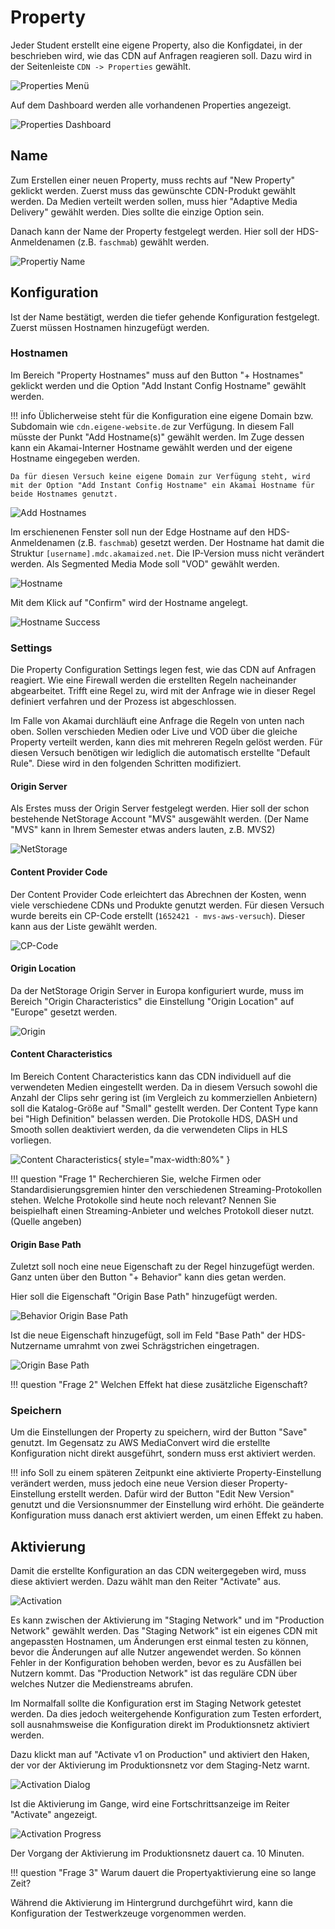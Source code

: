 # Property

Jeder Student erstellt eine eigene Property, also die Konfigdatei, in der beschrieben wird, wie das CDN auf Anfragen reagieren soll. Dazu wird in der Seitenleiste `CDN -> Properties` gewählt.

![Properties Menü](../assets/versuch2/akamai_property_menu.png)

Auf dem Dashboard werden alle vorhandenen Properties angezeigt.

![Properties Dashboard](../assets/versuch2/akamai_properties.png)

## Name

Zum Erstellen einer neuen Property, muss rechts auf "New Property" geklickt werden. Zuerst muss das gewünschte CDN-Produkt gewählt werden. Da Medien verteilt werden sollen, muss hier "Adaptive Media Delivery" gewählt werden. Dies sollte die einzige Option sein.

Danach kann der Name der Property festgelegt werden. Hier soll der HDS-Anmeldenamen (z.B. `faschmab`) gewählt werden.

![Propertiy Name](../assets/versuch2/akamai_property_name.png)

## Konfiguration

Ist der Name bestätigt, werden die tiefer gehende Konfiguration festgelegt. Zuerst müssen Hostnamen hinzugefügt werden.

### Hostnamen

Im Bereich "Property Hostnames" muss auf den Button "+ Hostnames" geklickt werden und die Option "Add Instant Config Hostname" gewählt werden.

!!! info
    Üblicherweise steht für die Konfiguration eine eigene Domain bzw. Subdomain wie `cdn.eigene-website.de` zur Verfügung. In diesem Fall müsste der Punkt "Add Hostname(s)" gewählt werden. Im Zuge dessen kann ein Akamai-Interner Hostname gewählt werden und der eigene Hostname eingegeben werden.

    Da für diesen Versuch keine eigene Domain zur Verfügung steht, wird mit der Option "Add Instant Config Hostname" ein Akamai Hostname für beide Hostnames genutzt.

![Add Hostnames](../assets/versuch2/akamai_property_config_hostnames.png)

Im erschienenen Fenster soll nun der Edge Hostname auf den HDS-Anmeldenamen (z.B. `faschmab`) gesetzt werden. Der Hostname hat damit die Struktur `[username].mdc.akamaized.net`. Die IP-Version muss nicht verändert werden. Als Segmented Media Mode soll "VOD" gewählt werden.

![Hostname](../assets/versuch2/akamai_property_hostname.png)

Mit dem Klick auf "Confirm" wird der Hostname angelegt.

![Hostname Success](../assets/versuch2/akamai_property_hostname_success.png)

### Settings

Die Property Configuration Settings legen fest, wie das CDN auf Anfragen reagiert. Wie eine Firewall werden die erstellten Regeln nacheinander abgearbeitet. Trifft eine Regel zu, wird mit der Anfrage wie in dieser Regel definiert verfahren und der Prozess ist abgeschlossen. 

Im Falle von Akamai durchläuft eine Anfrage die Regeln von unten nach oben. Sollen verschieden Medien oder Live und VOD über die gleiche Property verteilt werden, kann dies mit mehreren Regeln gelöst werden. Für diesen Versuch benötigen wir lediglich die automatisch erstellte "Default Rule". Diese wird in den folgenden Schritten modifiziert.

#### Origin Server

Als Erstes muss der Origin Server festgelegt werden. Hier soll der schon bestehende NetStorage Account "MVS" ausgewählt werden. (Der Name "MVS" kann in Ihrem Semester etwas anders lauten, z.B. MVS2)

![NetStorage](../assets/versuch2/akamai_property_config_settings_netstorage.png)

#### Content Provider Code

Der Content Provider Code erleichtert das Abrechnen der Kosten, wenn viele verschiedene CDNs und Produkte genutzt werden. Für diesen Versuch wurde bereits ein CP-Code erstellt (`1652421 - mvs-aws-versuch`). Dieser kann aus der Liste gewählt werden.

![CP-Code](../assets/versuch2/akamai_property_config_settings_cpcode.png)

#### Origin Location

Da der NetStorage Origin Server in Europa konfiguriert wurde, muss im Bereich "Origin Characteristics" die Einstellung "Origin Location" auf "Europe" gesetzt werden.

![Origin](../assets/versuch2/akamai_property_config_settings_origin.png)

#### Content Characteristics

Im Bereich Content Characteristics kann das CDN individuell auf die verwendeten Medien eingestellt werden. Da in diesem Versuch sowohl die Anzahl der Clips sehr gering ist (im Vergleich zu kommerziellen Anbietern) soll die Katalog-Größe auf "Small" gestellt werden. Der Content Type kann bei "High Definition" belassen werden. Die Protokolle HDS, DASH und Smooth sollen deaktiviert werden, da die verwendeten Clips in HLS vorliegen.

![Content Characteristics](../assets/versuch2/akamai_property_config_settings_contentcharacteristics.png){ style="max-width:80%" }

!!! question "Frage 1"
    Recherchieren Sie, welche Firmen oder Standardisierungsgremien hinter den verschiedenen Streaming-Protokollen stehen. Welche Protokolle sind heute noch relevant? Nennen Sie beispielhaft einen Streaming-Anbieter und welches Protokoll dieser nutzt. (Quelle angeben)

#### Origin Base Path

Zuletzt soll noch eine neue Eigenschaft zu der Regel hinzugefügt werden. Ganz unten über den Button "+ Behavior" kann dies getan werden.

Hier soll die Eigenschaft "Origin Base Path" hinzugefügt werden.

![Behavior Origin Base Path](../assets/versuch2/akamai_property_config_settings_behavior_originbasepath.png)

Ist die neue Eigenschaft hinzugefügt, soll im Feld "Base Path" der HDS-Nutzername umrahmt von zwei Schrägstrichen eingetragen. 

![Origin Base Path](../assets/versuch2/akamai_property_config_settings_originbasepath.png)

!!! question "Frage 2"
    Welchen Effekt hat diese zusätzliche Eigenschaft?

### Speichern

Um die Einstellungen der Property zu speichern, wird der Button "Save" genutzt. Im Gegensatz zu AWS MediaConvert wird die erstellte Konfiguration nicht direkt ausgeführt, sondern muss erst aktiviert werden.

!!! info
    Soll zu einem späteren Zeitpunkt eine aktivierte Property-Einstellung verändert werden, muss jedoch eine neue Version dieser Property-Einstellung erstellt werden. Dafür wird der Button "Edit New Version" genutzt und die Versionsnummer der Einstellung wird erhöht. Die geänderte Konfiguration muss danach erst aktiviert werden, um einen Effekt zu haben.

## Aktivierung

Damit die erstellte Konfiguration an das CDN weitergegeben wird, muss diese aktiviert werden. Dazu wählt man den Reiter "Activate" aus.

![Activation](../assets/versuch2/akamai_property_activation.png)

Es kann zwischen der Aktivierung im "Staging Network" und im "Production Network" gewählt werden. Das "Staging Network" ist ein eigenes CDN mit angepassten Hostnamen, um Änderungen erst einmal testen zu können, bevor die Änderungen auf alle Nutzer angewendet werden. So können Fehler in der Konfiguration behoben werden, bevor es zu Ausfällen bei Nutzern kommt. Das "Production Network" ist das reguläre CDN über welches Nutzer die Medienstreams abrufen.

Im Normalfall sollte die Konfiguration erst im Staging Network getestet werden. Da dies jedoch weitergehende Konfiguration zum Testen erfordert, soll ausnahmsweise die Konfiguration direkt im Produktionsnetz aktiviert werden. 

Dazu klickt man auf "Activate v1 on Production" und aktiviert den Haken, der vor der Aktivierung im Produktionsnetz vor dem Staging-Netz warnt.

![Activation Dialog](../assets/versuch2/akamai_property_activation_production.png)

Ist die Aktivierung im Gange, wird eine Fortschrittsanzeige im Reiter "Activate" angezeigt.

![Activation Progress](../assets/versuch2/akamai_property_activation_progress.png)

Der Vorgang der Aktivierung im Produktionsnetz dauert ca. 10 Minuten.

!!! question "Frage 3"
    Warum dauert die Propertyaktivierung eine so lange Zeit?

Während die Aktivierung im Hintergrund durchgeführt wird, kann die Konfiguration der Testwerkzeuge vorgenommen werden.
